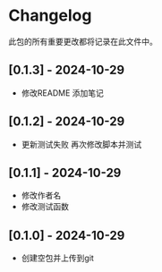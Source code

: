 # Changelog
此包的所有重要更改都将记录在此文件中。


## [0.1.3] - 2024-10-29
- 修改README 添加笔记

## [0.1.2] - 2024-10-29
- 更新测试失败 再次修改脚本并测试

## [0.1.1] - 2024-10-29
- 修改作者名
- 修改测试函数

## [0.1.0] - 2024-10-29
- 创建空包并上传到git